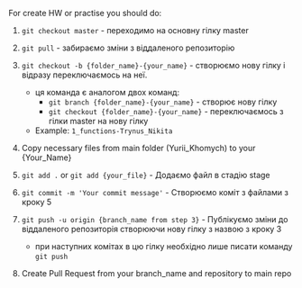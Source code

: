 For create HW or practise you should do:

1. `git checkout master` - переходимо на основну гілку master
2. `git pull` - забираємо зміни з віддаленого репозиторію
3. `git checkout -b {folder_name}-{your_name}` - 
створюємо нову гілку і відразу переключаємось на неї.
    * ця команда є аналогом двох команд:
        * `git branch {folder_name}-{your_name}` - створює нову гілку
        * `git checkout {folder_name}-{your_name}` - переключаємось з гілки master на нову гілку
    * Example: `1_functions-Trynus_Nikita`
4.  Copy necessary files from main folder (Yurii_Khomych) to your {Your_Name} 

5. `git add .` or `git add {your_file}` - Додаємо файл в стадію stage
6. `git commit -m 'Your commit message'` - Створюємо коміт з файлами з кроку 5
7. `git push -u origin {branch_name from step 3}` - Публікуємо зміни до 
віддаленого репозиторія створюючи нову гілку з назвою з кроку 3
    * при наступних комітах в цю гілку необхідно лише писати команду 
    `git push`

8. Create Pull Request from your branch_name and repository to main repo


